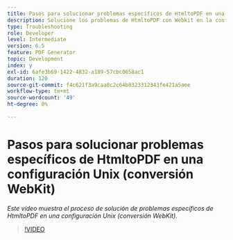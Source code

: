 ```yaml
---
title: Pasos para solucionar problemas específicos de HtmltoPDF en una configuración Unix (conversión WebKit)
description: Solucione los problemas de HtmltoPDF con Webkit en la configuración de UNIX.
type: Troubleshooting
role: Developer
level: Intermediate
version: 6.5
feature: PDF Generator
topic: Development
index: y
exl-id: 6afe3b69-1422-4832-a189-57cbc0658ac1
duration: 120
source-git-commit: f4c621f3a9caa8c2c64b8323312343fe421a5aee
workflow-type: tm+mt
source-wordcount: '49'
ht-degree: 0%

---
```


# Pasos para solucionar problemas específicos de HtmltoPDF en una configuración Unix (conversión WebKit)

*Este vídeo muestra el proceso de solución de problemas específicos de HtmltoPDF en una configuración Unix (conversión WebKit).*

>[!VIDEO](https://video.tv.adobe.com/v/335548?quality=12&learn=on)

